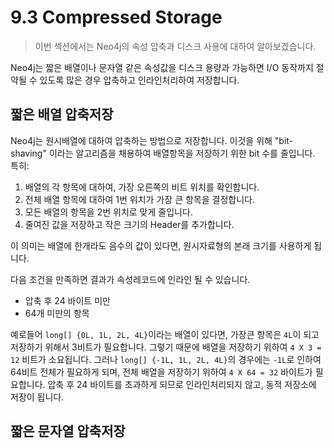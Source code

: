 # 9.3 Compressed Storage

> 이번 섹션에서는 Neo4j의 속성 압축과 디스크 사용에 대하여 알아보겠습니다.

Neo4j는 짧은 배열이나 문자열 같은 속성값을 디스크 용량과 가능하면 I/O 동작까지 절약될 수 있도록 많은 경우 압축하고 인라인처리하여 저장합니다.

## 짧은 배열 압축저장

Neo4j는 원시배열에 대하여 압축하는 방법으로 저장합니다. 이것을 위해 "bit-shaving" 이라는 알고리즘을 채용하여 배열항목을 저장하기 위한 bit 수를 줄입니다. 특히:

1. 배열의 각 항목에 대하여, 가장 오른쪽의 비트 위치를 확인합니다.
2. 전체 배열 항목에 대하여 1번 위치가 가장 큰 항목을 결정합니다.
3. 모든 배열의 항목을 2번 위치로 맞게 줄입니다.
4. 줄여진 값을 저장하고 작은 크기의 Header를 추가합니다.

이 의미는 배열에 한개라도 음수의 값이 있다면, 원시자료형의 본래 크기를 사용하게 됩니다.

다음 조건을 만족하면 결과가 속성레코드에 인라인 될 수 있습니다.

* 압축 후 24 바이트 미만
* 64개 미만의 항목

예로들어 `long[] {0L, 1L, 2L, 4L}`이라는 배열이 있다면, 가장큰 항목은 `4L`이 되고 저장하기 위해서 3비트가 필요합니다. 그렇기 때문에 배열을 저장하기 위하여 `4 X 3 = 12` 비트가 소요됩니다. 그러나 `long[] {-1L, 1L, 2L, 4L}`의 경우에는 `-1L`로 인하여 64비트 전체가 필요하게 되며, 전체 배열을 저장하기 위하여 `4 X 64 = 32` 바이트가 필요합니다. 압축 후 24 바이트를 초과하게 되므로 인라인처리되지 않고, 동적 저장소에 저장이 됩니다.

## 짧은 문자열 압축저장





